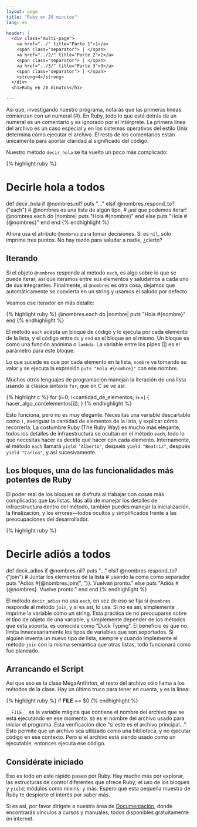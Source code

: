 ```yaml
---
layout: page
title: "Ruby en 20 minutos"
lang: es

header: |
  <div class="multi-page">
    <a href="../" title="Parte 1">1</a>
    <span class="separator"> | </span>
    <a href="../2/" title="Parte 2">2</a>
    <span class="separator"> | </span>
    <a href="../3/" title="Parte 3">3</a>
    <span class="separator"> | </span>
    <strong>4</strong>
  </div>
  <h1>Ruby en 20 minutos</h1>

---
```


Así que, investigando nuestro programa, notarás que las primeras líneas
comienzan con un numeral (#). En Ruby, todo lo que esté detrás de un
numeral es un comentario y es ignorado por el intérprete. La primera
línea del archivo es un caso especial y en los sistemas operativos del
estilo Unix determina cómo ejecutar el archivo. El resto de los
comentarios están únicamente para aportar claridad al significado del
código.

Nuestro método `decir_hola` se ha vuelto un poco más complicado:

{% highlight ruby %}
# Decirle hola a todos
def decir_hola
  if @nombres.nil?
    puts "..."
  elsif @nombres.respond_to?("each")
    # @nombres es una lista de algún tipo,
    # ¡así que podemos iterar!
    @nombres.each do |nombre|
      puts "Hola #{nombre}"
    end
  else
    puts "Hola #{@nombres}"
  end
end
{% endhighlight %}

Ahora usa el atributo `@nombres` para tomar decisiones. Si es `nil`, sólo
imprime tres puntos. No hay razón para saludar a nadie, ¿cierto?

## Iterando

Si el objeto `@nombres` responde al método `each`, es algo sobre lo que
se puede iterar, así que iteramos entre sus elementos y saludamos a cada
uno de sus integrantes. Finalmente, si `@nombres` es otra cosa, dejamos
que automáticamente se convierta en un string y usamos el saludo por
defecto.

Veamos ese iterador en más detalle:

{% highlight ruby %}
@nombres.each do |nombre|
  puts "Hola #{nombre}"
end
{% endhighlight %}

El método `each` acepta un bloque de código y lo ejecuta por cada
elemento de la lista, y el código entre `do` y `end` es el bloque en sí
mismo. Un bloque es como una función anónima o `lambda`. La variable
entre los pipes (\|) es el parámetro para este bloque.

Lo que sucede es que por cada elemento en la lista, `nombre` va tomando
su valor y se ejecuta la expresión `puts "Hola #{nombre}"` con ese
nombre.

Muchos otros lenguajes de programación manejan la iteración de una lista
usando la clásica sintaxis `for`, que en C se ve así:

{% highlight c %}
for (i=0; i<cantidad_de_elementos; i++)
{
  hacer_algo_con(elementos[i]);
}
{% endhighlight %}

Esto funciona, pero no es muy elegante. Necesitas una variable
descartable como `i`, averiguar la cantidad de elementos de la lista, y
explicar cómo recorrerla. La costumbre Ruby (The Ruby Way) es mucho más
elegante, todos los detalles de infraestructura se ocultan en el método
`each`, todo lo que necesitas hacer es decirle qué hacer con cada
elemento. Internamente, el método `each` llamará `yield "Alberto"`,
después `yield "Beatriz"`, después `yield "Carlos"`, y así
sucesivamente.

## Los bloques, una de las funcionalidades más potentes de Ruby

El poder real de los bloques se disfruta al trabajar con cosas más
complicadas que las listas. Más allá de manejar los detalles de
infraestructura dentro del método, también puedes manejar la
inicialización, la finalización, y los errores—todos ocultos y
simplificados frente a las preocupaciones del desarrollador.

{% highlight ruby %}
# Decirle adiós a todos
def decir_adios
  if @nombres.nil?
    puts "..."
  elsif @nombres.respond_to?("join")
    # Juntar los elementos de la lista
    # usando la coma como separador
    puts "Adiós #{@nombres.join(", ")}. Vuelvan pronto."
  else
    puts "Adiós #{@nombres}. Vuelve pronto."
  end
end
{% endhighlight %}

El método `decir_adios` no usa `each`, en vez de eso se fija si
`@nombres` responde al método `join`, y si es así, lo usa. Si no es así,
simplemente imprime la variable como un string. Esta práctica de no
preocuparse sobre el *tipo* de objeto de una variable, y simplemente
depender de los métodos que esta soporta, es conocida como “Duck
Typing”. El beneficio es que no limita innecesariamente los tipos de
variables que son soportados. Si alguien inventa un nuevo tipo de lista,
siempre y cuando implemente el método `join` con la misma semántica que
otras listas, todo funcionará como fue planeado.

## Arrancando el Script

Así que eso es la clase MegaAnfitrion, el resto del archivo sólo llama a
los métodos de la clase. Hay un último truco para tener en cuenta, y es
la línea:

{% highlight ruby %}
if __FILE__ == $0
{% endhighlight %}

`__FILE__` es la variable mágica que contiene el nombre del archivo que
se está ejecutando en ese momento. `$0` es el nombre del archivo usado
para iniciar el programa. Esta verificación dice “si este es el archivo
principal…”. Esto permite que un archivo sea utilizado como una
biblioteca, y no ejecutar código en ese contexto. Pero si el archivo
está siendo usado como un ejecutable, entonces ejecuta ese código.

## Considérate iniciado

Eso es todo en este rápido paseo por Ruby. Hay mucho más por explorar,
las estructuras de control diferentes que ofrece Ruby; el uso de los
bloques y `yield`; módulos como mixins; y más. Espero que esta pequeña
muestra de Ruby te despierte el interés por saber más.

Si es así, por favor dirígete a nuestra área de
[Documentación](/es/documentation/), donde encontrarás vínculos a cursos
y manuales, todos disponibles gratuitamente en internet.
